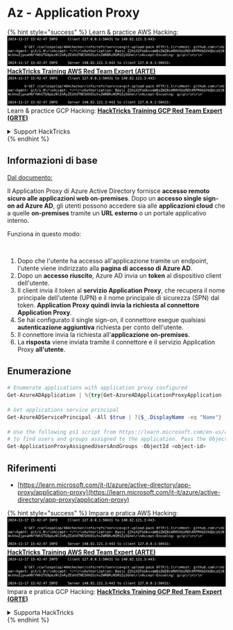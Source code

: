 # Az - Application Proxy

{% hint style="success" %}
Learn & practice AWS Hacking:<img src="../../../.gitbook/assets/image (1).png" alt="" data-size="line">[**HackTricks Training AWS Red Team Expert (ARTE)**](https://training.hacktricks.xyz/courses/arte)<img src="../../../.gitbook/assets/image (1).png" alt="" data-size="line">\
Learn & practice GCP Hacking: <img src="../../../.gitbook/assets/image (2).png" alt="" data-size="line">[**HackTricks Training GCP Red Team Expert (GRTE)**<img src="../../../.gitbook/assets/image (2).png" alt="" data-size="line">](https://training.hacktricks.xyz/courses/grte)

<details>

<summary>Support HackTricks</summary>

* Check the [**subscription plans**](https://github.com/sponsors/carlospolop)!
* **Join the** 💬 [**Discord group**](https://discord.gg/hRep4RUj7f) or the [**telegram group**](https://t.me/peass) or **follow** us on **Twitter** 🐦 [**@hacktricks\_live**](https://twitter.com/hacktricks\_live)**.**
* **Share hacking tricks by submitting PRs to the** [**HackTricks**](https://github.com/carlospolop/hacktricks) and [**HackTricks Cloud**](https://github.com/carlospolop/hacktricks-cloud) github repos.

</details>
{% endhint %}

## Informazioni di base

[Dal documento:](https://learn.microsoft.com/en-us/entra/identity/app-proxy/application-proxy)

Il Application Proxy di Azure Active Directory fornisce **accesso remoto sicuro alle applicazioni web on-premises**. Dopo un **accesso single sign-on ad Azure AD**, gli utenti possono accedere sia alle **applicazioni cloud** che a quelle **on-premises** tramite un **URL esterno** o un portale applicativo interno.

Funziona in questo modo:

<figure><img src="../../../.gitbook/assets/image (186).png" alt=""><figcaption></figcaption></figure>

1. Dopo che l'utente ha accesso all'applicazione tramite un endpoint, l'utente viene indirizzato alla **pagina di accesso di Azure AD**.
2. Dopo un **accesso riuscito**, Azure AD invia un **token** al dispositivo client dell'utente.
3. Il client invia il token al **servizio Application Proxy**, che recupera il nome principale dell'utente (UPN) e il nome principale di sicurezza (SPN) dal token. **Application Proxy quindi invia la richiesta al connettore Application Proxy**.
4. Se hai configurato il single sign-on, il connettore esegue qualsiasi **autenticazione aggiuntiva** richiesta per conto dell'utente.
5. Il connettore invia la richiesta all'**applicazione on-premises**.
6. La **risposta** viene inviata tramite il connettore e il servizio Application Proxy **all'utente**.

## Enumerazione
```powershell
# Enumerate applications with application proxy configured
Get-AzureADApplication | %{try{Get-AzureADApplicationProxyApplication -ObjectId $_.ObjectID;$_.DisplayName;$_.ObjectID}catch{}}

# Get applications service principal
Get-AzureADServicePrincipal -All $true | ?{$_.DisplayName -eq "Name"}

# Use the following ps1 script from https://learn.microsoft.com/en-us/azure/active-directory/app-proxy/scripts/powershell-display-users-group-of-app
# to find users and groups assigned to the application. Pass the ObjectID of the Service Principal to it
Get-ApplicationProxyAssignedUsersAndGroups -ObjectId <object-id>
```
## Riferimenti

* [https://learn.microsoft.com/it-it/azure/active-directory/app-proxy/application-proxy](https://learn.microsoft.com/it-it/azure/active-directory/app-proxy/application-proxy)

{% hint style="success" %}
Impara e pratica AWS Hacking:<img src="../../../.gitbook/assets/image (1).png" alt="" data-size="line">[**HackTricks Training AWS Red Team Expert (ARTE)**](https://training.hacktricks.xyz/courses/arte)<img src="../../../.gitbook/assets/image (1).png" alt="" data-size="line">\
Impara e pratica GCP Hacking: <img src="../../../.gitbook/assets/image (2).png" alt="" data-size="line">[**HackTricks Training GCP Red Team Expert (GRTE)**<img src="../../../.gitbook/assets/image (2).png" alt="" data-size="line">](https://training.hacktricks.xyz/courses/grte)

<details>

<summary>Supporta HackTricks</summary>

* Controlla i [**piani di abbonamento**](https://github.com/sponsors/carlospolop)!
* **Unisciti al** 💬 [**gruppo Discord**](https://discord.gg/hRep4RUj7f) o al [**gruppo telegram**](https://t.me/peass) o **seguici** su **Twitter** 🐦 [**@hacktricks\_live**](https://twitter.com/hacktricks\_live)**.**
* **Condividi trucchi di hacking inviando PR ai** [**HackTricks**](https://github.com/carlospolop/hacktricks) e [**HackTricks Cloud**](https://github.com/carlospolop/hacktricks-cloud) repos di github.

</details>
{% endhint %}
